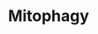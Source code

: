 ---
annotations:
- type: Pathway Ontology
  value: regulatory pathway
authors:
- ReactomeTeam
- Ryanmiller
description: Mitophagy is a specific form of autophagy where mitochondria are specifically
  targeted for degradation by autophagolysosomes.. In mammals there are a number of
  known mechanisms of mitophagy. One insures maternal inheritance of mitochondrial
  DNA through the elimination of sperm derived mitochondria. A second is elimination
  of functional mitochondria during erythrocyte maturation and eye lens maturation.  It
  is established that the outer mitochondrial membrane receptor Nix (or Bnip3l) and
  autophagosome associated protein LC3 are important for mitochondrial degradation
  in erythrocytes. A third mechanism is driven by the Pink1 and Parkin proteins. Parkin
  is recruited to the mitochondria when the mitochondrial membrane potential is reduced
  due to uncoupling, thereby initiating mitophagy.  View original pathway at [http://www.reactome.org/PathwayBrowser/#DIAGRAM=5205647
  Reactome].
last-edited: 2021-01-25
organisms:
- Homo sapiens
redirect_from:
- /index.php/Pathway:WP3549
- /instance/WP3549
schema-jsonld:
- '@context': https://schema.org/
  '@id': https://wikipathways.github.io/pathways/WP3549.html
  '@type': Dataset
  creator:
    '@type': Organization
    name: WikiPathways
  description: Mitophagy is a specific form of autophagy where mitochondria are specifically
    targeted for degradation by autophagolysosomes.. In mammals there are a number
    of known mechanisms of mitophagy. One insures maternal inheritance of mitochondrial
    DNA through the elimination of sperm derived mitochondria. A second is elimination
    of functional mitochondria during erythrocyte maturation and eye lens maturation.  It
    is established that the outer mitochondrial membrane receptor Nix (or Bnip3l)
    and autophagosome associated protein LC3 are important for mitochondrial degradation
    in erythrocytes. A third mechanism is driven by the Pink1 and Parkin proteins.
    Parkin is recruited to the mitochondria when the mitochondrial membrane potential
    is reduced due to uncoupling, thereby initiating mitophagy.  View original pathway
    at [http://www.reactome.org/PathwayBrowser/#DIAGRAM=5205647 Reactome].
  keywords:
  - 'UBB(1-76) '
  - 'K48polyUb-MFN2 '
  - FUNDC1
  - SRC-1
  - PINK1(111-581)
  - 'ATG5 '
  - 'UBA52(1-76) '
  - 'UBC(229-304) '
  - PINK1
  - 'PARK2 '
  - LC3
  - 'TOMM6 '
  - K48polyUb-MTERFD1
  - VDAC1
  - 'UBC(533-608) '
  - K48polyUB Mitophagy
  - p-S13,Y18-FUNDC1
  - 'TOMM20 '
  - 'UBC(457-532) '
  - 'SQSTM1 '
  - 'UBC(77-152) '
  - K48polyUb-MFN2
  - 'RPS27A(1-76) '
  - 'TOMM22 '
  - 'UBB(77-152) '
  - 'CSNK2A2 '
  - 'ATG12 '
  - 'TOMM70A '
  - p-S17-FUNDC1
  - 'UBC(609-684) '
  - 'TOMM40 '
  - Casein kinase II
  - ATG5:ATG12:LC3:K48polyUB Mitophagy Substrates:SQSTM1
  - 'UBB(153-228) '
  - 'K48polyUb-MFN1 '
  - p-S13-FUNDC1
  - 'UBC(153-228) '
  - 'CSNK2A1 '
  - 'MAP1LC3B '
  - p-S17-FUNDC1:LC3
  - ULK1
  - 'PINK1 '
  - ADP
  - 'p-S17-FUNDC1 '
  - MTERFD1
  - 'MAP1LC3A '
  - Substrates:SQSTM1
  - 'K48polyUb-MTERFD1 '
  - 'K48polyUb-VDAC1 '
  - 'TOMM7 '
  - TOMM40 Complex
  - Mitophagy
  - K48polyUb-VDAC1
  - 'UBC(305-380) '
  - 'TOMM5 '
  - MFN2
  - 'UBC(381-456) '
  - PARK2
  - MFN1
  - ATP
  - 'CSNK2B '
  - PGAM5-S
  - SQSTM1
  - p-S17-FUNDC1:LC3:ATG5:ATG12
  - 'UBC(1-76) '
  - Ub
  - PARK2:PINK1
  - K48polyUb-MFN1
  - LC3:K48polyUB
  - ATG5:ATG12
  license: CC0
  name: Mitophagy
seo: CreativeWork
title: Mitophagy
wpid: WP3549
---